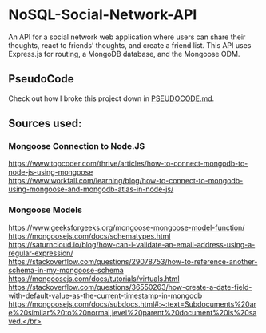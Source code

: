 # NoSQL-Social-Network-API
An API for a social network web application where users can share their thoughts, react to friends’ thoughts, and create a friend list. This API uses Express.js for routing, a MongoDB database, and the Mongoose ODM.

## PseudoCode
Check out how I broke this project down in [PSEUDOCODE.md](PSEUDOCODE.md).

## Sources used:

###  Mongoose Connection to Node.JS
https://www.topcoder.com/thrive/articles/how-to-connect-mongodb-to-node-js-using-mongoose</br>
https://www.workfall.com/learning/blog/how-to-connect-to-mongodb-using-mongoose-and-mongodb-atlas-in-node-js/

### Mongoose Models
https://www.geeksforgeeks.org/mongoose-mongoose-model-function/</br>
https://mongoosejs.com/docs/schematypes.html</br>
https://saturncloud.io/blog/how-can-i-validate-an-email-address-using-a-regular-expression/</br>
https://stackoverflow.com/questions/29078753/how-to-reference-another-schema-in-my-mongoose-schema</br>
https://mongoosejs.com/docs/tutorials/virtuals.html</br>
https://stackoverflow.com/questions/36550263/how-create-a-date-field-with-default-value-as-the-current-timestamp-in-mongodb</br>
https://mongoosejs.com/docs/subdocs.html#:~:text=Subdocuments%20are%20similar%20to%20normal,level%20parent%20document%20is%20saved.</br>


